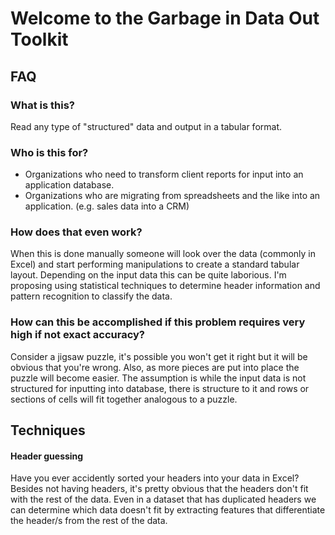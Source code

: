 # Welcome to the Garbage in Data Out Toolkit

## FAQ

### What is this?
Read any type of "structured" data and output in a tabular format. 

### Who is this for?
- Organizations who need to transform client reports for input into an application database.
- Organizations who are migrating from spreadsheets and the like into an application. (e.g. sales data into a CRM)

### How does that even work?
When this is done manually someone will look over the data (commonly in Excel) and start performing manipulations to create a standard tabular layout. Depending on the input data this can be quite laborious. I'm proposing using statistical techniques to determine header information and pattern recognition to classify the data.

### How can this be accomplished if this problem requires very high if not exact accuracy?
Consider a jigsaw puzzle, it's possible you won't get it right but it will be obvious that you're wrong. Also, as more pieces are put into place the puzzle will become easier. The assumption is while the input data is not structured for inputting into database, there is structure to it and rows or sections of cells will fit together analogous to a puzzle. 

## Techniques
#### Header guessing
Have you ever accidently sorted your headers into your data in Excel? Besides not having headers, it's pretty obvious that the headers don't fit with the rest of the data. Even in a dataset that has duplicated headers we can determine which data doesn't fit by extracting features that differentiate the header/s from the rest of the data.
